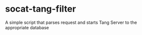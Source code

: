 # socat-tang-filter
A simple script that parses request and starts Tang Server to the appropriate database
